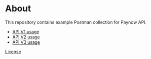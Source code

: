 # About 

This repository contains example Postman collection for Paynow API.

* [API V1 usage](./v1/README.md)
* [API V2 usage](./v2/README.md)
* [API V3 usage](./v2/README.md)

[License](./LICENSE)
